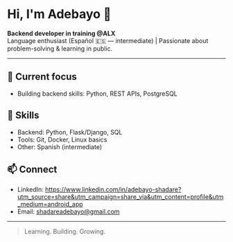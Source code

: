 # Hi, I'm Adebayo 👋

**Backend developer in training @ALX**  
Language enthusiast (Español 🇪🇸 — intermediate) | Passionate about problem-solving & learning in public.

---

## 🚀 Current focus
- Building backend skills: Python, REST APIs, PostgreSQL
  

## 🔧 Skills
- Backend: Python, Flask/Django, SQL
- Tools: Git, Docker, Linux basics
- Other: Spanish (intermediate)

## 📫 Connect
- LinkedIn: https://www.linkedin.com/in/adebayo-shadare?utm_source=share&utm_campaign=share_via&utm_content=profile&utm_medium=android_app
- Email: shadareadebayo@gmail.com 

---
> Learning. Building. Growing.
